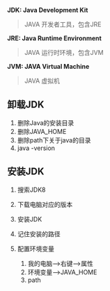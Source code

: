 **JDK: Java Development Kit**

> JAVA 开发者工具，包含JRE

**JRE: Java Runtime Environment**

> JAVA 运行时环境，包含JVM

**JVM: JAVA Virtual Machine**

> JAVA 虚拟机

## 卸载JDK

1. 删除Java的安装目录
2. 删除JAVA_HOME
3. 删除path下关于java的目录
4. java -version

## 安装JDK

1. 搜索JDK8

2. 下载电脑对应的版本

3. 安装JDK

4. 记住安装的路径

5. 配置环境变量

   1. 我的电脑-->右键-->属性
   2. 环境变量-->JAVA_HOME
   3. path